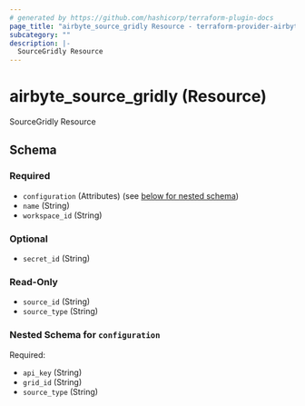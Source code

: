 ```yaml
---
# generated by https://github.com/hashicorp/terraform-plugin-docs
page_title: "airbyte_source_gridly Resource - terraform-provider-airbyte-new"
subcategory: ""
description: |-
  SourceGridly Resource
---
```


# airbyte_source_gridly (Resource)

SourceGridly Resource



<!-- schema generated by tfplugindocs -->
## Schema

### Required

- `configuration` (Attributes) (see [below for nested schema](#nestedatt--configuration))
- `name` (String)
- `workspace_id` (String)

### Optional

- `secret_id` (String)

### Read-Only

- `source_id` (String)
- `source_type` (String)

<a id="nestedatt--configuration"></a>
### Nested Schema for `configuration`

Required:

- `api_key` (String)
- `grid_id` (String)
- `source_type` (String)


